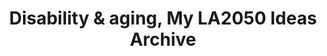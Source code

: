 ---
title: 'Disability & aging, My LA2050 Ideas Archive'
tag: Disability & aging
is_search_results: true

---